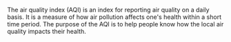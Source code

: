 The air quality index (AQI) is an index for reporting air quality on a daily basis. It is a measure of how air pollution affects one's health within a short time period. The purpose of the AQI is to help people know how the local air quality impacts their health.
